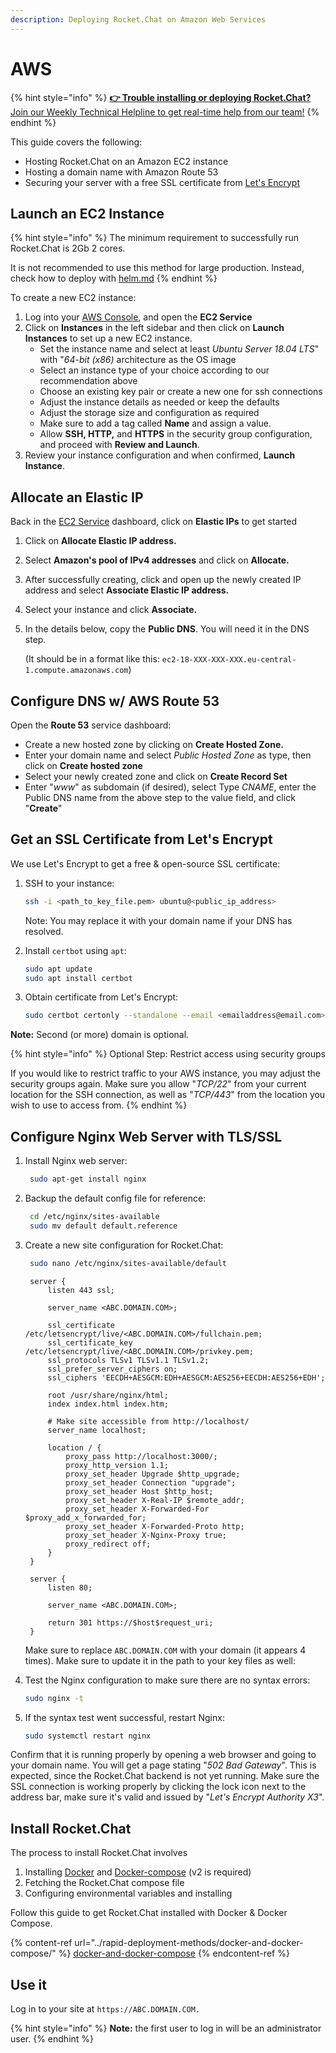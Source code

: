 ```yaml
---
description: Deploying Rocket.Chat on Amazon Web Services
---
```


# AWS

{% hint style="info" %}
[**👉 Trouble installing or deploying Rocket.Chat?** Join our Weekly Technical Helpline to get real-time help from our team!](https://app.livestorm.co/rocket-chat/rocketchats-weekly-technical-helpline?type=detailed)
{% endhint %}

This guide covers the following:

* Hosting Rocket.Chat on an Amazon EC2 instance
* Hosting a domain name with Amazon Route 53
* Securing your server with a free SSL certificate from [Let's Encrypt](https://letsencrypt.org/)

## Launch an EC2 Instance

{% hint style="info" %}
The minimum requirement to successfully run Rocket.Chat is 2Gb 2 cores.

It is not recommended to use this method for large production. Instead, check how to deploy with [helm.md](../rapid-deployment-methods/helm.md "mention")
{% endhint %}

To create a new EC2 instance:

1. Log into your [AWS Console](https://console.aws.amazon.com), and open the **EC2 Service**
2. Click on **Instances** in the left sidebar and then click on **Launch Instances** to set up a new EC2 instance.
   * Set the instance name and select at least _Ubuntu Server 18.04 LTS_" with "_64-bit (x86)_ architecture as the OS image
   * Select an instance type of your choice according to our recommendation above&#x20;
   * Choose an existing key pair or create a new one for ssh connections
   * Adjust the instance details as needed or keep the defaults
   * Adjust the storage size and configuration as required&#x20;
   * Make sure to add a tag called **Name** and assign a value.
   * Allow **SSH, HTTP,** and **HTTPS** in the security group configuration, and proceed with **Review and Launch**.
3. Review your instance configuration and when confirmed, **Launch Instance**.

## Allocate an Elastic IP

Back in the [EC2 Service](https://signin.aws.amazon.com/signin?redirect\_uri=https%3A%2F%2Fconsole.aws.amazon.com%2Fec2%2Fv2%2Fhome%3Fstate%3DhashArgs%2523%26isauthcode%3Dtrue\&client\_id=arn%3Aaws%3Aiam%3A%3A015428540659%3Auser%2Fec2\&forceMobileApp=0\&code\_challenge=9eFrxS4u\_-ut1PIoNw1-Cx5EmHMwRGaqLYRat\_RnBGE\&code\_challenge\_method=SHA-256) dashboard, click on **Elastic IPs** to get started

1. Click on **Allocate Elastic IP address.**
2. Select **Amazon's pool of IPv4 addresses** and click on **Allocate.**
3. After successfully creating, click and open up the newly created IP address and select **Associate Elastic IP address.**
4. Select your instance and click **Associate.**
5.  In the details below, copy the **Public DNS**. You will need it in the DNS step.

    (It should be in a format like this: `ec2-18-XXX-XXX-XXX.eu-central-1.compute.amazonaws.com`)

## Configure DNS w/ AWS Route 53

Open the **Route 53** service dashboard:

* Create a new hosted zone by clicking on **Create Hosted Zone.**
* Enter your domain name and select _Public Hosted Zone_ as type, then click on **Create hosted zone**
* Select your newly created zone and click on **Create Record Set**
* Enter "_www_" as subdomain (if desired), select Type _CNAME_, enter the Public DNS name from the above step to the value field, and click "**Create**"

## Get an SSL Certificate from Let's Encrypt

We use Let's Encrypt to get a free & open-source SSL certificate:

1.  SSH to your instance:

    ```bash
    ssh -i <path_to_key_file.pem> ubuntu@<public_ip_address>
    ```

    Note: You may replace it with your domain name if your DNS has resolved.
2.  Install `certbot` using `apt`:

    ```bash
    sudo apt update
    sudo apt install certbot
    ```
3.  Obtain certificate from Let's Encrypt:

    ```bash
    sudo certbot certonly --standalone --email <emailaddress@email.com> -d <domain.com> -d <subdomain.domain.com>
    ```



**Note:** Second (or more) domain is optional.

{% hint style="info" %}
Optional Step: Restrict access using security groups

If you would like to restrict traffic to your AWS instance, you may adjust the security groups again. Make sure you allow "_TCP/22_" from your current location for the SSH connection, as well as "_TCP/443_" from the location you wish to use to access from.
{% endhint %}

## Configure Nginx Web Server with TLS/SSL

1.  Install Nginx web server:

    ```bash
     sudo apt-get install nginx
    ```
2.  Backup the default config file for reference:

    ```bash
     cd /etc/nginx/sites-available
     sudo mv default default.reference
    ```
3.  Create a new site configuration for Rocket.Chat:

    ```bash
     sudo nano /etc/nginx/sites-available/default
    ```

    ```nginx
     server {
         listen 443 ssl;

         server_name <ABC.DOMAIN.COM>;

         ssl_certificate /etc/letsencrypt/live/<ABC.DOMAIN.COM>/fullchain.pem;
         ssl_certificate_key /etc/letsencrypt/live/<ABC.DOMAIN.COM>/privkey.pem;
         ssl_protocols TLSv1 TLSv1.1 TLSv1.2;
         ssl_prefer_server_ciphers on;
         ssl_ciphers 'EECDH+AESGCM:EDH+AESGCM:AES256+EECDH:AES256+EDH';

         root /usr/share/nginx/html;
         index index.html index.htm;

         # Make site accessible from http://localhost/
         server_name localhost;

         location / {
             proxy_pass http://localhost:3000/;
             proxy_http_version 1.1;
             proxy_set_header Upgrade $http_upgrade;
             proxy_set_header Connection "upgrade";
             proxy_set_header Host $http_host;
             proxy_set_header X-Real-IP $remote_addr;
             proxy_set_header X-Forwarded-For $proxy_add_x_forwarded_for;
             proxy_set_header X-Forwarded-Proto http;
             proxy_set_header X-Nginx-Proxy true;
             proxy_redirect off;
         }
     }

     server {
         listen 80;

         server_name <ABC.DOMAIN.COM>;

         return 301 https://$host$request_uri;
     }
    ```

    Make sure to replace `ABC.DOMAIN.COM` with your domain (it appears 4 times). Make sure to update it in the path to your key files as well:
4.  Test the Nginx configuration to make sure there are no syntax errors:

    ```bash
    sudo nginx -t
    ```
5.  If the syntax test went successful, restart Nginx:

    ```bash
    sudo systemctl restart nginx
    ```

Confirm that it is running properly by opening a web browser and going to your domain name. You will get a page stating "_502 Bad Gateway_". This is expected, since the Rocket.Chat backend is not yet running. Make sure the SSL connection is working properly by clicking the lock icon next to the address bar, make sure it's valid and issued by "_Let's Encrypt Authority X3_".

## Install Rocket.Chat

The process to install Rocket.Chat involves

1. Installing [Docker](https://docs.docker.com/install) and [Docker-compose](https://docs.docker.com/compose/install/) (v2 is required)
2. Fetching the Rocket.Chat compose file
3. Configuring environmental variables and installing

Follow this guide to get Rocket.Chat installed with Docker & Docker Compose.

{% content-ref url="../rapid-deployment-methods/docker-and-docker-compose/" %}
[docker-and-docker-compose](../rapid-deployment-methods/docker-and-docker-compose/)
{% endcontent-ref %}

## Use it

Log in to your site at `https://ABC.DOMAIN.COM.`

{% hint style="info" %}
**Note:** the first user to log in will be an administrator user.
{% endhint %}
